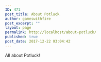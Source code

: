 ```yaml
---
ID: 471
post_title: About Potluck
author: gameswithfire
post_excerpt: ""
layout: page
permalink: http://localhost/about-potluck/
published: true
post_date: 2017-12-22 03:04:42
---
```

All about Potluck!